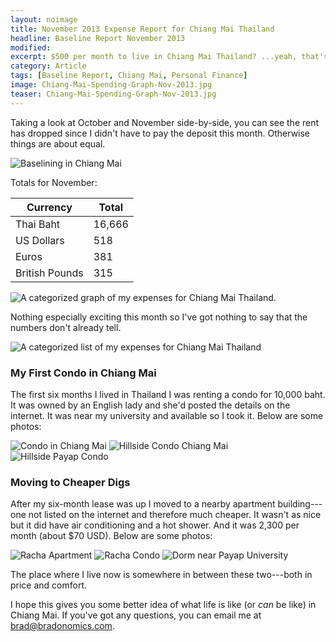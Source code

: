 ```yaml
---
layout: noimage
title: November 2013 Expense Report for Chiang Mai Thailand
headline: Baseline Report November 2013
modified:
excerpt: $500 per month to live in Chiang Mai Thailand? ...yeah, that's about right.
category: Article
tags: [Baseline Report, Chiang Mai, Personal Finance]
image: Chiang-Mai-Spending-Graph-Nov-2013.jpg
teaser: Chiang-Mai-Spending-Graph-Nov-2013.jpg
---
```


Taking a look at October and November side-by-side, you can see the rent has dropped since I didn't have to pay the deposit this month. Otherwise things are about equal.

![Baselining in Chiang Mai](/images/Average-Expense-Chiang-Mai-Nov-13.jpg)

Totals for November:

|Currency      |Total |
|--------------|------|
|Thai Baht     |16,666|
|US Dollars    |518   |
|Euros         |381   |
|British Pounds|315   |

![A categorized graph of my expenses for Chiang Mai Thailand.](/images/Chiang-Mai-Spending-Graph-Nov-2013.jpg)

Nothing especially exciting this month so I've got nothing to say that the numbers don't already tell.

![A categorized list of my expenses for Chiang Mai Thailand](/images/Chiang-Mai-Spending-Category-List-Nov-2013.jpg)

### My First Condo in Chiang Mai

The first six months I lived in Thailand I was renting a condo for 10,000 baht. It was owned by an English lady and she'd posted the details on the internet. It was near my university and available so I took it. Below are some photos:

![Condo in Chiang Mai](/images/Hillside-Condo-1.jpg)
![Hillside Condo Chiang Mai](/images/Hillside-Condo-2.jpg)
![Hillside Payap Condo](/images/Hillside-Condo-3.jpg)

### Moving to Cheaper Digs

After my six-month lease was up I moved to a nearby apartment building---one not listed on the internet and therefore much cheaper. It wasn't as nice but it did have air conditioning and a hot shower. And it was 2,300 per month (about $70 USD). Below are some photos:

![Racha Apartment](/images/Racha-1.jpg)
![Racha Condo](/images/Racha-2.jpg)
![Dorm near Payap University](/images/Racha-3.jpg)

The place where I live now is somewhere in between these two---both in price and comfort.

I hope this gives you some better idea of what life is like (or _can_ be like) in Chiang Mai. If you've got any questions, you can email me at [brad@bradonomics.com](mailto:brad@bradonomics.com).